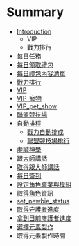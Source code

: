 # Summary

* [Introduction](README.md)
   * VIP
   * 戰力排行
* [每日任務](chapter1.md)
* [每日領取禮包](ling_qu.md)
* [每日禮包內容清單](mei_ri_li_bao_nei_rong_qing_dan.md)
* [戰力排行](zhan_li_pai_xing.md)
* [VIP](vip.md)
* [VIP_寵物](vipchong_wu.md)
* [VIP_pet_show](vippet_show.md)
* [聯盟競技場](lian_meng_zhan_li.md)
* [自動排程](zi_dong_pai_chang.md)
   * [戰力自動排成](zhan_li_zi_dong_pai_cheng.md)
   * [聯盟競技場排行](zhan_li.md)
* [虔誠神學](qian_cheng_shen_xue.md)
* [跟大師講話](gen_da_shi_jiang_hua.md)
* [取得跟大師講話](qu_de.md)
* [每日簽到](mei.md)
* [設定角色職業與模組](she_ding_jiao_se_zi_liao.md)
* [取得角色資訊](qu_de_jiao_se_zi_xun.md)
* [set_newbie_status](getnewbie_status.md)
* [取得守護者進度](touchprotector_reward2.md)
* [拿到目前守護者進度](na_dao_mu_qian_shou_hu_zhe_jin_du.md)
* [選擇元素製作](xuan_ze_yuan_su_zhi_zuo.md)
* 取得元素製作時間

